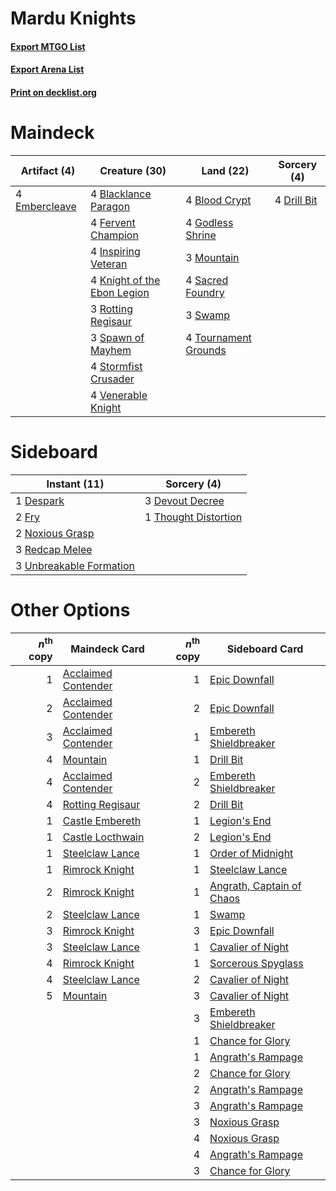 # Mardu Knights

#### [Export MTGO List](../collection/Mardu%20Knights/Mardu%20Knights.txt)
#### [Export Arena List](../collection/Mardu%20Knights/Mardu%20Knights_arena.txt)
#### [Print on decklist.org](http://decklist.org/?deckmain=4%09Blacklance%20Paragon%0A4%09Blood%20Crypt%0A4%09Drill%20Bit%0A4%09Embercleave%0A4%09Fervent%20Champion%0A4%09Godless%20Shrine%0A4%09Inspiring%20Veteran%0A4%09Knight%20of%20the%20Ebon%20Legion%0A3%09Mountain%0A3%09Rotting%20Regisaur%0A4%09Sacred%20Foundry%0A3%09Spawn%20of%20Mayhem%0A4%09Stormfist%20Crusader%0A3%09Swamp%0A4%09Tournament%20Grounds%0A4%09Venerable%20Knight&deckside=1%09Despark%0A3%09Devout%20Decree%0A2%09Fry%0A2%09Noxious%20Grasp%0A3%09Redcap%20Melee%0A1%09Thought%20Distortion%0A3%09Unbreakable%20Formation)
# Maindeck

|                                      Artifact (4)                                      |                                            Creature (30)                                             |                                           Land (22)                                           |                                     Sorcery (4)                                      |
|----------------------------------------------------------------------------------------|------------------------------------------------------------------------------------------------------|-----------------------------------------------------------------------------------------------|--------------------------------------------------------------------------------------|
|4 [Embercleave](http://gatherer.wizards.com/Pages/Card/Details.aspx?multiverseid=473082)|4 [Blacklance Paragon](http://gatherer.wizards.com/Pages/Card/Details.aspx?multiverseid=473041)       |4 [Blood Crypt](http://gatherer.wizards.com/Pages/Card/Details.aspx?multiverseid=97102)        |4 [Drill Bit](http://gatherer.wizards.com/Pages/Card/Details.aspx?multiverseid=457217)|
|                                                                                        |4 [Fervent Champion](http://gatherer.wizards.com/Pages/Card/Details.aspx?multiverseid=473086)         |4 [Godless Shrine](http://gatherer.wizards.com/Pages/Card/Details.aspx?multiverseid=405099)    |                                                                                      |
|                                                                                        |4 [Inspiring Veteran](http://gatherer.wizards.com/Pages/Card/Details.aspx?multiverseid=473156)        |3 [Mountain](http://gatherer.wizards.com/Pages/Card/Details.aspx?multiverseid=439859)          |                                                                                      |
|                                                                                        |4 [Knight of the Ebon Legion](http://gatherer.wizards.com/Pages/Card/Details.aspx?multiverseid=466859)|4 [Sacred Foundry](http://gatherer.wizards.com/Pages/Card/Details.aspx?multiverseid=405106)    |                                                                                      |
|                                                                                        |3 [Rotting Regisaur](http://gatherer.wizards.com/Pages/Card/Details.aspx?multiverseid=466865)         |3 [Swamp](http://gatherer.wizards.com/Pages/Card/Details.aspx?multiverseid=439858)             |                                                                                      |
|                                                                                        |3 [Spawn of Mayhem](http://gatherer.wizards.com/Pages/Card/Details.aspx?multiverseid=457229)          |4 [Tournament Grounds](http://gatherer.wizards.com/Pages/Card/Details.aspx?multiverseid=473210)|                                                                                      |
|                                                                                        |4 [Stormfist Crusader](http://gatherer.wizards.com/Pages/Card/Details.aspx?multiverseid=473165)       |                                                                                               |                                                                                      |
|                                                                                        |4 [Venerable Knight](http://gatherer.wizards.com/Pages/Card/Details.aspx?multiverseid=472997)         |                                                                                               |                                                                                      |


# Sideboard

|                                           Instant (11)                                           |                                          Sorcery (4)                                          |
|--------------------------------------------------------------------------------------------------|-----------------------------------------------------------------------------------------------|
|1 [Despark](http://gatherer.wizards.com/Pages/Card/Details.aspx?multiverseid=461117)              |3 [Devout Decree](http://gatherer.wizards.com/Pages/Card/Details.aspx?multiverseid=466767)     |
|2 [Fry](http://gatherer.wizards.com/Pages/Card/Details.aspx?multiverseid=466894)                  |1 [Thought Distortion](http://gatherer.wizards.com/Pages/Card/Details.aspx?multiverseid=466871)|
|2 [Noxious Grasp](http://gatherer.wizards.com/Pages/Card/Details.aspx?multiverseid=466864)        |                                                                                               |
|3 [Redcap Melee](http://gatherer.wizards.com/Pages/Card/Details.aspx?multiverseid=473097)         |                                                                                               |
|3 [Unbreakable Formation](http://gatherer.wizards.com/Pages/Card/Details.aspx?multiverseid=457173)|                                                                                               |


# Other Options

|*n*<sup>th</sup> copy|                                        Maindeck Card                                         |*n*<sup>th</sup> copy|                                           Sideboard Card                                           |
|--------------------:|----------------------------------------------------------------------------------------------|--------------------:|----------------------------------------------------------------------------------------------------|
|                    1|[Acclaimed Contender](http://gatherer.wizards.com/Pages/Card/Details.aspx?multiverseid=472963)|                    1|[Epic Downfall](http://gatherer.wizards.com/Pages/Card/Details.aspx?multiverseid=473047)            |
|                    2|[Acclaimed Contender](http://gatherer.wizards.com/Pages/Card/Details.aspx?multiverseid=472963)|                    2|[Epic Downfall](http://gatherer.wizards.com/Pages/Card/Details.aspx?multiverseid=473047)            |
|                    3|[Acclaimed Contender](http://gatherer.wizards.com/Pages/Card/Details.aspx?multiverseid=472963)|                    1|[Embereth Shieldbreaker](http://gatherer.wizards.com/Pages/Card/Details.aspx?multiverseid=473084)   |
|                    4|[Mountain](http://gatherer.wizards.com/Pages/Card/Details.aspx?multiverseid=439859)           |                    1|[Drill Bit](http://gatherer.wizards.com/Pages/Card/Details.aspx?multiverseid=457217)                |
|                    4|[Acclaimed Contender](http://gatherer.wizards.com/Pages/Card/Details.aspx?multiverseid=472963)|                    2|[Embereth Shieldbreaker](http://gatherer.wizards.com/Pages/Card/Details.aspx?multiverseid=473084)   |
|                    4|[Rotting Regisaur](http://gatherer.wizards.com/Pages/Card/Details.aspx?multiverseid=466865)   |                    2|[Drill Bit](http://gatherer.wizards.com/Pages/Card/Details.aspx?multiverseid=457217)                |
|                    1|[Castle Embereth](http://gatherer.wizards.com/Pages/Card/Details.aspx?multiverseid=473201)    |                    1|[Legion's End](http://gatherer.wizards.com/Pages/Card/Details.aspx?multiverseid=466860)             |
|                    1|[Castle Locthwain](http://gatherer.wizards.com/Pages/Card/Details.aspx?multiverseid=473203)   |                    2|[Legion's End](http://gatherer.wizards.com/Pages/Card/Details.aspx?multiverseid=466860)             |
|                    1|[Steelclaw Lance](http://gatherer.wizards.com/Pages/Card/Details.aspx?multiverseid=473164)    |                    1|[Order of Midnight](http://gatherer.wizards.com/Pages/Card/Details.aspx?multiverseid=473061)        |
|                    1|[Rimrock Knight](http://gatherer.wizards.com/Pages/Card/Details.aspx?multiverseid=473099)     |                    1|[Steelclaw Lance](http://gatherer.wizards.com/Pages/Card/Details.aspx?multiverseid=473164)          |
|                    2|[Rimrock Knight](http://gatherer.wizards.com/Pages/Card/Details.aspx?multiverseid=473099)     |                    1|[Angrath, Captain of Chaos](http://gatherer.wizards.com/Pages/Card/Details.aspx?multiverseid=461154)|
|                    2|[Steelclaw Lance](http://gatherer.wizards.com/Pages/Card/Details.aspx?multiverseid=473164)    |                    1|[Swamp](http://gatherer.wizards.com/Pages/Card/Details.aspx?multiverseid=439858)                    |
|                    3|[Rimrock Knight](http://gatherer.wizards.com/Pages/Card/Details.aspx?multiverseid=473099)     |                    3|[Epic Downfall](http://gatherer.wizards.com/Pages/Card/Details.aspx?multiverseid=473047)            |
|                    3|[Steelclaw Lance](http://gatherer.wizards.com/Pages/Card/Details.aspx?multiverseid=473164)    |                    1|[Cavalier of Night](http://gatherer.wizards.com/Pages/Card/Details.aspx?multiverseid=466848)        |
|                    4|[Rimrock Knight](http://gatherer.wizards.com/Pages/Card/Details.aspx?multiverseid=473099)     |                    1|[Sorcerous Spyglass](http://gatherer.wizards.com/Pages/Card/Details.aspx?multiverseid=435407)       |
|                    4|[Steelclaw Lance](http://gatherer.wizards.com/Pages/Card/Details.aspx?multiverseid=473164)    |                    2|[Cavalier of Night](http://gatherer.wizards.com/Pages/Card/Details.aspx?multiverseid=466848)        |
|                    5|[Mountain](http://gatherer.wizards.com/Pages/Card/Details.aspx?multiverseid=439859)           |                    3|[Cavalier of Night](http://gatherer.wizards.com/Pages/Card/Details.aspx?multiverseid=466848)        |
|                     |                                                                                              |                    3|[Embereth Shieldbreaker](http://gatherer.wizards.com/Pages/Card/Details.aspx?multiverseid=473084)   |
|                     |                                                                                              |                    1|[Chance for Glory](http://gatherer.wizards.com/Pages/Card/Details.aspx?multiverseid=452909)         |
|                     |                                                                                              |                    1|[Angrath's Rampage](http://gatherer.wizards.com/Pages/Card/Details.aspx?multiverseid=461112)        |
|                     |                                                                                              |                    2|[Chance for Glory](http://gatherer.wizards.com/Pages/Card/Details.aspx?multiverseid=452909)         |
|                     |                                                                                              |                    2|[Angrath's Rampage](http://gatherer.wizards.com/Pages/Card/Details.aspx?multiverseid=461112)        |
|                     |                                                                                              |                    3|[Angrath's Rampage](http://gatherer.wizards.com/Pages/Card/Details.aspx?multiverseid=461112)        |
|                     |                                                                                              |                    3|[Noxious Grasp](http://gatherer.wizards.com/Pages/Card/Details.aspx?multiverseid=466864)            |
|                     |                                                                                              |                    4|[Noxious Grasp](http://gatherer.wizards.com/Pages/Card/Details.aspx?multiverseid=466864)            |
|                     |                                                                                              |                    4|[Angrath's Rampage](http://gatherer.wizards.com/Pages/Card/Details.aspx?multiverseid=461112)        |
|                     |                                                                                              |                    3|[Chance for Glory](http://gatherer.wizards.com/Pages/Card/Details.aspx?multiverseid=452909)         |

